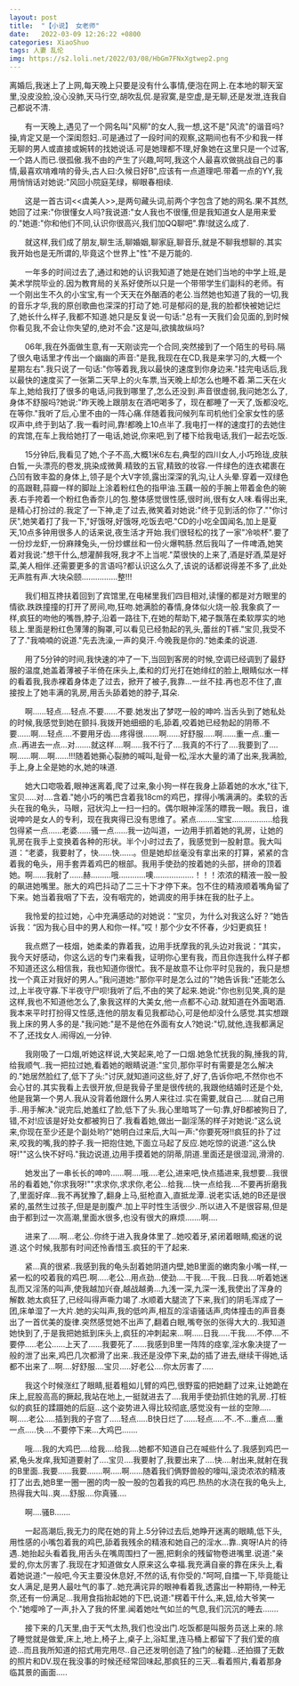 ```yaml
---
layout: post
title:  "【小说】 女老师"
date:   2022-03-09 12:26:22 +0800
categories: XiaoShuo
tags: 人妻 乱伦
img: https://s2.loli.net/2022/03/08/HbGm7FNxXgtwep2.png
---
```

离婚后,我迷上了上网,每天晚上只要是没有什么事情,便泡在网上.在本地的聊天室里,没皮没脸,没心没肺,天马行空,胡吹乱侃.是寂寞,是空虚,是无聊,还是发泄,连我自己都说不清.

　　有一天晚上,遇见了一个网名叫"风柳"的女人,我一想,这不是"风流"的谐音吗?操,肯定又是一个深闺怨妇..可是通过了一段时间的观察,这期间也有不少和我一样无聊的男人或直接或婉转的找她说话.可是她理都不理,好象她在这里只是一个过客,一个路人而已.很孤傲.我不由的产生了兴趣,呵呵,我这个人最喜欢做挑战自己的事情,最喜欢啃难啃的骨头,古人曰:久候日好B",应该有一点道理吧.带着一点的YY,我用悄悄话对她说:"风回小院庭芜绿，柳眼春相续.

　　这是一首古词<<虞美人>>,是两句藏头词,前两个字包含了她的网名.果不其然,她回了过来:"你很懂女人吗?我说道:"女人我也不很懂,但是我知道女人是用来爱的."她道:"你和他们不同,认识你很高兴,我们加QQ聊吧".靠!就这么成了.

　　就这样,我们成了朋友,聊生活,聊婚姻,聊家庭,聊音乐,就是不聊我想聊的.其实我开始也是无所谓的,毕竟这个世界上"性"不是万能的.

　　一年多的时间过去了,通过和她的认识我知道了她是在她们当地的中学上班,是美术学院毕业的.因为教育局的关系好使所以只是一个带带学生们副科的老师。有一个刚出生不久的小宝宝,有一个天天在外酗酒的老公.当然她也知道了我的一切,我的音乐才华,我的原创歌曲也深深的打动了她.可是郁闷的是,我的脸都快被她记烂了,她长什么样子,我都不知道.她只是反复说一句话:"总有一天我们会见面的,到时候你看见我,不会让你失望的,绝对不会."这是叫,欲擒故纵吗?

　　06年,我在外面做生意,有一天刚谈完一个合同,突然接到了一个陌生的号码.隔了很久电话里才传出一个幽幽的声音:"是我,我现在在CD,我是来学习的,大概一个星期左右".我只说了一句话:"你等着我,我以最快的速度到你身边来."挂完电话后,我以最快的速度买了一张第二天早上的火车票,当天晚上却怎么也睡不着.第二天在火车上,她给我打了很多的电话,问我到哪里了,怎么还没到.声音很虚弱,我问她怎么了,身体不舒服吗?她说:"昨天晚上跟朋友在酒吧喝多了，现在都睡了一天了,饭都没吃,在等你."我听了后,心里不由的一阵心痛.伴随着我问候列车司机他们全家女性的感叹声中,终于到站了.我一看时间,靠!都晚上10点半了.我电打一样的速度打的去她住的宾馆,在车上我给她打了一电话,她说,你来吧,到了楼下给我电话,我们一起去吃饭.

　　15分钟后,我看见了她,个子不高,大概1米6左右,典型的四川女人,小巧玲珑,皮肤白皙,一头漂亮的卷发,挑染成微黄.精致的五官,精致的妆容.一件绿色的连衣裙裹在凸凹有致丰盈的身体上,领子是个大V字领,露出深深的乳沟,让人头晕.穿着一双绿色的高跟鞋,蒜瓣一样的脚趾上涂着粉红色的指甲油.玉藕一般的手腕上带着金色的碗表.右手挎着一个粉红色香奈儿的包.整体感觉很性感,很时尚,很有女人味.看得出来,是精心打扮过的.我定了一下神,走了过去,微笑着对她说:"终于见到活的你了.""你讨厌",她笑着打了我一下,"好饿呀,好饿呀,吃饭去吧."CD的小吃全国闻名,加上是夏天,10点多钟用很多人的话来说,夜生活才开始.我们很轻松的找了一家"冷啖杯".要了一份炒龙虾,一份麻辣兔头,一份炒螺丝和一份火爆鸭肠.然后我叫了一件啤酒,她笑着对我说:"想干什么,想灌醉我呀,我才不上当呢."菜很快的上来了,酒是好酒,菜是好菜,美人相伴.还需要更多的言语吗?都认识这么久了,该说的话都说得差不多了,此处无声胜有声.大块朵颐…………….整!!!

　　我们相互搀扶着回到了宾馆里,在电梯里我们四目相对,读懂的都是对方眼里的情欲.跌跌撞撞的打开了房间,吻,狂吻.她满脸的春情,身体似火烧一般.我象疯了一样,疯狂的吻他的嘴唇,脖子,沿着一路往下,在她的帮助下,裙子飘落在柔软厚实的地毯上.里面是粉红色薄薄的胸罩,可以看见已经勃起的乳头,蕾丝的T裤."宝贝,我受不了了."我喃喃的说道."先去洗澡,一声的臭汗.今晚我是你的."她柔柔的说道.

　　用了5分钟的时间,我快速的冲了一下,当回到客房的时候,空调已经调到了最舒服的温度,她盖着薄被子半倚在床头上,柔和的灯光打在她绯红的脸上,眼睛似水一样的看着我,我赤裸着身体走了过去，掀开了被子,我靠…一丝不挂.再也忍不住了,直接按上了她丰满的乳房,用舌头舔着她的脖子,耳朵.

　　啊……轻点….轻点.不要……不要.她发出了梦呓一般的呻吟.当舌头到了她私处的时候,我感觉到她在颤抖.我拨开她细细的毛,舔着,咬着她已经勃起的阴蒂.不要……啊….轻点….不要用牙齿….疼得很…….啊……好舒服…..啊……重一点..重一点..再进去一点…对…….就这样….啊…..我不行了….我真的不行了….我要到了….啊……啊….啊……!!!随着她撕心裂肺的喊叫,耻骨一松,淫水大量的涌了出来,我满脸,手上,身上全是她的水,她的味道.

　　她大口唿吸着,眼神迷离着,爬了过来,象小狗一样在我身上舔着她的水水,"往下,宝贝…..对….含着."她小巧的嘴巴含着我18cm的鸡巴，撑得小嘴满满的。柔软的舌头在我的龟头，马眼，冠状沟上一扫一扫的。偶尔眼神淫荡的瞟我一眼。我日，谁说呻吟是女人的专利，现在我爽得已没有思维了。紧点………宝宝………………给我包得紧一点……老婆……骚一点……我一边叫道，一边用手抓着她的乳房，让她的乳房在我手上变换着各种的形状。半个小时过去了，我感觉到一股射意。我大叫道：“老婆，我要射了，快……快……。但是她却丝毫没有拿出来的打算，紧紧的含着我的龟头，用手套弄着鸡巴的根部。我用手使劲的按着她的头部，拼命的顶着她。啊……我射了……赫………哦…………噢………………！！！浓浓的精液一股一股的飙进她嘴里。胀大的鸡巴抖动了二三十下才停下来。包不住的精液顺着嘴角留了下来。她当着我咽了下去，没有咽完的，她调皮的用手抹在我的肚子上。

　　我怜爱的拉过她，心中充满感动的对她说：“宝贝，为什么对我这么好？”她告诉我：“因为我心目中的男人和你一样。”哎！那个少女不怀春，少妇更疯狂！

　　我点燃了一枝烟，她柔柔的靠着我，边用手抚摩我的乳头边对我说：“其实，我今天好感动，你这么远的专门来看我，证明你心里有我，而且你连我什么样子都不知道还这么相信我，我也知道你很忙。我不是故意不让你平时见我的，我只是想找一个真正对我好的男人。”我问道她:"那你平时是怎么过的"?她告诉我:"还能怎么过,上半夜守寡.下半夜守尸呗!我听了后,不由的笑了起来.她说:"你也别见笑,真的是这样,我也不知道他怎么了,象我这样的大美女,他一点都不心动.就知道在外面喝酒.我本来平时打扮得又性感,连他的朋友看见我都动心,可是他却没什么感觉.其实想跟我上床的男人多的是."我问她:"是不是他在外面有女人?她说:"切,就他,连我都满足不了,还找女人.闹得凶,一分钟.

　　我刚吸了一口烟,听她这样说,大笑起来,呛了一口烟.她急忙抚我的胸,捶我的背,给我顺气..我一把拉过她,看着她的眼睛说道:"宝贝,那你平时有需要是怎么解决的."她居然脸红了,低下了头:"讨厌,就知道问这些,好了,好了,告诉你吧,不然你也不会心甘的.其实我看上去很开放,但是我骨子里是很传统的,我跟他结婚时还是个处,他是我第一个男人.我从没背着他跟什么男人来往过.实在需要,就自己…..就自己用手..用手解决."说完后,她羞红了脸,低下了头.我心里暗骂了一句:靠,好B都被狗日了,错,不对!应该是好处女都被狗日了.我看着她,做出一副淫荡的样子对她说:"这么说来,你现在至少还是个副处哟?"她明白过来后,大叫一声:"你要死呀!!疯狂的扑了过来,咬我的嘴,我的脖子.我一把抱住她,下面立马起了反应.她吃惊的说道:"这么快呀!""这么快不好吗."我边说道,边用手摸着她的阴蒂,阴道.里面还是很湿润,滑滑的.

　　她发出了一串长长的呻吟……啊….哦….老公,进来吧,快点插进来,我想要…我很吊的看着她,"你求我呀!""求求你,求求你,老公…给我….快一点给我….不要再折磨我了,里面好痒…我不再犹豫了,翻身上马,挺枪直入,直抵龙潭..说老实话,她的B还是很紧的,虽然生过孩子,但是是剖腹产.加上平时性生活很少..所以进入不是很容易,但是由于都到过一次高潮,里面水很多,也没有很大的麻烦…….啊….

　　进来了…..啊…老公..你终于进入我身体里了..她咬着牙,紧闭着眼睛,痴迷的说道.这个时候,我那有时间还怜香惜玉.疯狂的干了起来.

　　紧…真的很紧..我感到我的龟头刮着她阴道内壁,她B里面的嫩肉象小嘴一样,一紧一松的咬着我的鸡巴.啊…..老公…用点劲…使劲….干我….干我…日我….听着她迷乱而又淫荡的叫声,使我越加兴奋,越战越勇…九浅一深,九深一浅,我使出了浑身的解数.她太疯狂了,已经叫得声嘶力竭了.水顺着大腿流了下来,我们的阴毛浑成了一团,床单湿了一大片.她的尖叫声,我的低吟声,相互的淫语骚话声,肉体撞击的声音奏出了一首优美的旋律.突然感觉她不出声了,翻着白眼,嘴夸张的张得大大的..我知道她快到了,于是我把她抵到床头上,疯狂的冲刺起来…啊…..日我…..干我…..不停….不要停…..老公……上天了……我要死了……我感到B里一阵阵的痉挛,淫水象决提了一般的泄了出来,鸡巴几次都滑了出来..我还是没停下来,勐的插了进去,继续干得她,话都不出来了…啊….好舒服….宝贝…..好老公….你太厉害了…..

　　我这个时候涨红了眼睛,挺着粗如儿臂的鸡巴,很野蛮的把她翻了过来,让她跪在床上,屁股高高的撅起,我站在地上,一挺就进去了….我用手使劲抓住她的乳房..打桩似的疯狂的蹂蹑她的后庭…这个姿势进入得比较彻底,感觉没有一丝的空隙…..啊…..老公…..插到我的子宫了…..轻点…..B快日烂了……轻点…..不..不…重点….重一点…..快….不要停下来…大鸡巴…….

　　哦….我的大鸡巴….给我….给我….她都不知道自己在喊些什么了.我感到鸡巴一紧,龟头发痒,我知道要射了….宝贝….我要射了,我要出来了….快….射出来,就射在我的B里面..我要……我要…….啊…..啊……随着我们俩野兽般的嚎叫,滚烫浓浓的精液打了出去,她B里一圈一圈的肉一股一股的包着我的鸡巴.热热的水浇在我的龟头上,热得我大叫..爽….舒服….你真骚….

　　啊….骚B…….

　　一起高潮后,我无力的爬在她的背上.5分钟过去后,她睁开迷离的眼睛,低下头,用性感的小嘴包着我的鸡巴,舔着我残余的精液和她自己的淫水…靠..爽呀!A片的待遇..她抬起头看着我,用舌头在嘴周围扫了一圈,把剩余的残留物卷进嘴里.说道:"亲爱的,你太厉害了.我现在才知道做女人原来这么幸福.我充满自豪的靠在床头上,看着她说道:"一般吧,今天主要没休息好,不然的话,有你受的."呵呵,自擂一下,毕竟能让女人满足,是男人最吐气的事了..她充满诧异的眼神看着我,透露出一种期待,一种无奈,还有一份满足…我用食指抬起她的下巴,说道:"楞着干什么,来,妞,给大爷笑一个."她嘤呤了一声,扑入了我的怀里.闻着她吐气如兰的气息,我们沉沉的睡去…….

　　接下来的几天里,由于天气太热,我们也没出门.吃饭都是叫服务员送上来的.除了睡觉就是做爱,床上,地上,椅子上,桌子上,浴缸里,连马桶上都留下了我们爱的痕迹…而且我所知道的招式用完用尽..自己还发明创造了独门的秘籍…还拍摄了无数的照片和DV.现在我没事的时候还经常回味起,那疯狂的三天…看着照片,看着那身临其景的画面…..